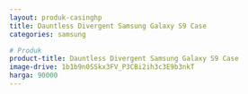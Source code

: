 ```yaml
---
layout: produk-casinghp
title: Dauntless Divergent Samsung Galaxy S9 Case
categories: samsung

# Produk
product-title: Dauntless Divergent Samsung Galaxy S9 Case
image-drive: 1b1b9n0SSkx3FV_P3CBi2ih3c3E9b3nkT
harga: 90000
---
```

